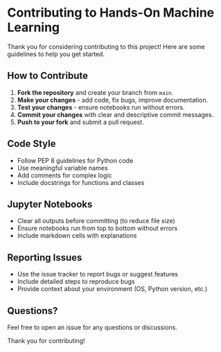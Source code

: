 # Contributing to Hands-On Machine Learning

Thank you for considering contributing to this project! Here are some guidelines to help you get started.

## How to Contribute

1. **Fork the repository** and create your branch from `main`.
2. **Make your changes** - add code, fix bugs, improve documentation.
3. **Test your changes** - ensure notebooks run without errors.
4. **Commit your changes** with clear and descriptive commit messages.
5. **Push to your fork** and submit a pull request.

## Code Style

- Follow PEP 8 guidelines for Python code
- Use meaningful variable names
- Add comments for complex logic
- Include docstrings for functions and classes

## Jupyter Notebooks

- Clear all outputs before committing (to reduce file size)
- Ensure notebooks run from top to bottom without errors
- Include markdown cells with explanations

## Reporting Issues

- Use the issue tracker to report bugs or suggest features
- Include detailed steps to reproduce bugs
- Provide context about your environment (OS, Python version, etc.)

## Questions?

Feel free to open an issue for any questions or discussions.

Thank you for contributing!

